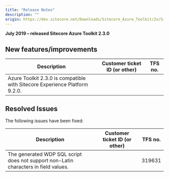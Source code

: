 ```yaml
---
title: "Release Notes"
description: ""
origin: https://dev.sitecore.net/Downloads/Sitecore_Azure_Toolkit/2x/Sitecore_Azure_Toolkit_230/Release_Notes
---
```


**July 2019 – released Sitecore Azure Toolkit 2.3.0**

## New features/improvements

 | Description | Customer ticket ID (or other) | TFS no. |
 | --- | --- | --- |
 | ​​​​​​​​Azure Toolkit 2.3.0 is compatible with Sitecore Experience Platform 9.2.​​0. |  |  |

## Resolved Issues

The following issues have been fixed:

 | Description | Customer ticket ID (or other) | TFS no. |
 | --- | --- | --- |
 | ​​​​​​​​​The generated WDP SQL script does not support non-Latin characters in field values. |  | 319631 |